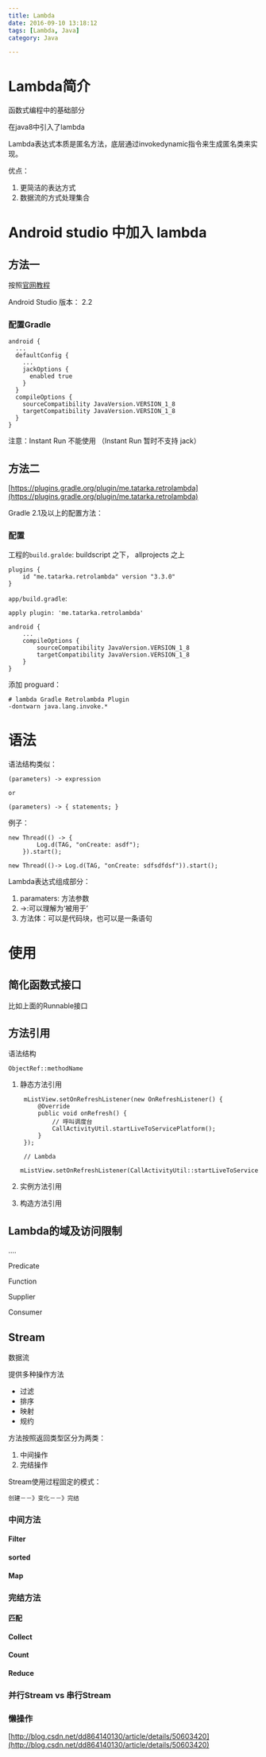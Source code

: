 ```yaml
---
title: Lambda
date: 2016-09-10 13:18:12
tags: [Lambda, Java]
category: Java

---
```


# Lambda简介

函数式编程中的基础部分

在java8中引入了lambda

Lambda表达式本质是匿名方法，底层通过invokedynamic指令来生成匿名类来实现。

优点：

1. 更简洁的表达方式
2. 数据流的方式处理集合

# Android studio 中加入 lambda

## 方法一
按照[官网教程](https://developer.android.com/guide/platform/j8-jack.html?hl=zh-cn)

Android Studio 版本： 2.2

### 配置Gradle

    android {
      ...
      defaultConfig {
        ...
        jackOptions {
          enabled true
        }
      }
      compileOptions {
        sourceCompatibility JavaVersion.VERSION_1_8
        targetCompatibility JavaVersion.VERSION_1_8
      }
    }

注意：Instant Run 不能使用 （Instant Run 暂时不支持 jack）

<!--more-->

## 方法二
[https://plugins.gradle.org/plugin/me.tatarka.retrolambda](https://plugins.gradle.org/plugin/me.tatarka.retrolambda)

Gradle 2.1及以上的配置方法：

### 配置

工程的`build.gralde`: buildscript 之下， allprojects 之上

    plugins {
        id "me.tatarka.retrolambda" version "3.3.0"
    }

`app/build.gradle`:

    apply plugin: 'me.tatarka.retrolambda'

    android {
        ...
        compileOptions {
            sourceCompatibility JavaVersion.VERSION_1_8
            targetCompatibility JavaVersion.VERSION_1_8
        }
    }

添加 proguard：

    # lambda Gradle Retrolambda Plugin
    -dontwarn java.lang.invoke.*

# 语法

语法结构类似：

    (parameters) -> expression

    or

    (parameters) -> { statements; }

例子：

    new Thread(() -> {
            Log.d(TAG, "onCreate: asdf");
        }).start();

    new Thread(()-> Log.d(TAG, "onCreate: sdfsdfdsf")).start();

Lambda表达式组成部分：

1. paramaters: 方法参数
2. ->:可以理解为‘被用于’
3. 方法体：可以是代码块，也可以是一条语句


<!--more-->


# 使用

## 简化函数式接口

比如上面的Runnable接口

## 方法引用

语法结构

    ObjectRef::methodName

1. 静态方法引用

        mListView.setOnRefreshListener(new OnRefreshListener() {
            @Override
            public void onRefresh() {
                // 呼叫调度台
                CallActivityUtil.startLiveToServicePlatform();
            }
        });

        // Lambda
        mListView.setOnRefreshListener(CallActivityUtil::startLiveToServicePlatform);

2. 实例方法引用
3. 构造方法引用

## Lambda的域及访问限制
....

Predicate

Function

Supplier

Consumer

## Stream

数据流

提供多种操作方法

- 过滤
- 排序
- 映射
- 规约

方法按照返回类型区分为两类：

1. 中间操作
2. 完结操作

Stream使用过程固定的模式：

    创建－－》变化－－》完结

### 中间方法

#### Filter

#### sorted

#### Map

### 完结方法

#### 匹配

#### Collect

#### Count
#### Reduce
### 并行Stream vs 串行Stream

### 懒操作



[http://blog.csdn.net/dd864140130/article/details/50603420](http://blog.csdn.net/dd864140130/article/details/50603420)
